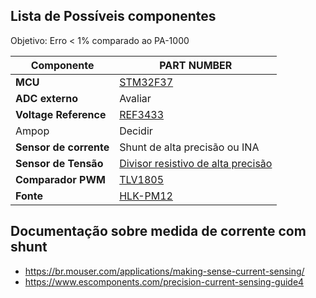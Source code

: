 ## Lista de Possíveis componentes

Objetivo: Erro < 1% comparado ao PA-1000

| Componente             | PART NUMBER                                   |
|------------------------|-----------------------------------------------|
| **MCU**                | [STM32F37](https://br.mouser.com/datasheet/2/389/stm32f373cc-1851083.pdf) |
| **ADC externo**        | Avaliar                                       |
| **Voltage Reference**  | [REF3433](https://www.ti.com/lit/ds/symlink/ref3430.pdf?ts=1729769344116&ref_url=https%253A%252F%252Fwww.mouser.at%252F) |
| Ampop                  | Decidir                                       |
| **Sensor de corrente** | Shunt de alta precisão ou INA                 |
| **Sensor de Tensão**   | [Divisor resistivo de alta precisão](https://br.mouser.com/datasheet/2/385/sei_css_cssh-3077671.pdf) |
| **Comparador PWM**     | [TLV1805](https://www.ti.com/lit/ds/symlink/ref3430.pdf?ts=1729769344116&ref_url=https%253A%252F%252Fwww.mouser.at%252F) |
| **Fonte**              | [HLK-PM12](https://nettigo.eu/attachments/503) | 


## Documentação sobre medida de corrente com shunt 
- https://br.mouser.com/applications/making-sense-current-sensing/
- https://www.escomponents.com/precision-current-sensing-guide4
